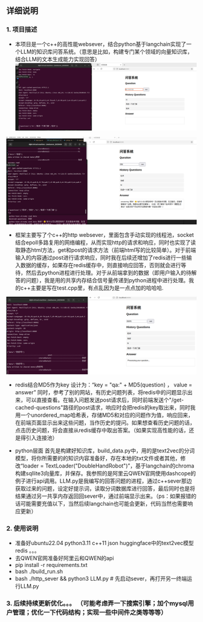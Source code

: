 ## 详细说明

###  1. 项目描述
- 本项目是一个c++的高性能websever，结合python基于langchain实现了一个LLM的知识库问答系统。（意思是比如，构建专门某个领域的向量知识库，结合LLM的文本生成能力实现回答）
![alt text](84307eb8e55c672829c62cfc65e9f97.png)

![alt text](8da61245f5db4627df83cbd0a25a192.png)

- 框架主要写了个c++的http websever，里面包含手动实现的线程池，socket结合epoll多路复用的网络编程，从而实现http的请求和响应，同时也实现了读取静态html方法，get和post的请求方法（前端html写的比较简单）。对于前端输入的内容通过post进行请求响应，同时我在后续还增加了redis进行一些输入数据的缓存，如果存在redis缓存中，则直接响应回答，否则就会进行等待，然后去python进程进行处理。对于从前端拿到的数据（即用户输入的待解答的问题），我是用的共享内存结合信号量传递到python进程中进行处理。我的c++主要是写在test.cpp里，有点乱因为是一点点加的哈哈哈. 

![alt text](600a3eb8db672a611a6a557139bc0af.png)

- redis结合MD5作为key 设计为：“key = "qa:" + MD5(question) ， value = answer” 同时，参考了别的网站，有历史问题列表，将redis中的问题显示出来，可以直接查看。在输入问题发送post请求后，同时前端发送个"/get-cached-questions"路径的post请求，响应时会把redis的key取出来，同时我用一个unordered_map哈希表，存储MD5和对应的问题作为值，响应回来，在前端页面显示出来这些问题，当作历史的提问。如果想查看历史问题的话，点击历史问题，将会直接从redis缓存中取出答案。（如果实现高性能的话，还是得引入连接池）



- python层面 首先是构建好知识库，build_data.py中，用的是text2vec的分词模型，将你所需要的的知识内容准备好，存在本地的txt文件或者其他，修改“loader = TextLoader("DoubleHandRobot")”，基于langchain的chroma构建sqllite3向量库，并保存。我参照的是阿里云QWEN官网使用dashcope的例子进行api调用。LLM.py是我编写的回答问题的进程，通过c++sever那边获取过来的问题，设定好提示词，读取分词数据库进行回答，最后同时也是将结果通过另一共享内存返回回sever中，通过前端显示出来。（ps：如果报错的话可能需要充值以下，当然后续langchain也可能会更新，代码当然也需要响应更新）



### 2. 使用说明
- 准备好ubuntu22.04 python3.11 c++11 json huggingface中的text2vec模型  redis 。。。
- 去QWEN官网准备好阿里云和QWEN的api
- pip install -r requirements.txt
- bash ./build_run.sh
- bash ./http_sever && python3 LLM.py # 先启动sever，再打开另一终端运行LLM.py

### 3. 后续持续更新优化。。。 （可能考虑弄一下搜索引擎；加个mysql用户管理；优化一下代码结构；实现一些中间件之类等等等）

